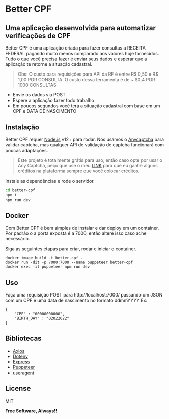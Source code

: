 # Better CPF 
## Uma aplicação desenvolvida para automatizar verificações de CPF


Better CPF é uma aplicação criada para fazer consultas a RECEITA FEDERAL pagando muito menos comparado aos valores hoje fornecidos. Tudo o que você precisa fazer é enviar seus dados e esperar que a aplicação te retorne a situação cadastral.

> Obs: O custo para requisições para API da RF é entre R$ 0,50  e R$ 1,00 POR CONSULTA. 
O custo dessa ferramenta é de ~ $0.4 POR 1000 CONSULTAS
- Envie os dados via POST
- Espere a aplicação fazer todo trabalho
- Em poucos segundos você terá a situação cadastral com base em um CPF e DATA DE NASCIMENTO


## Instalação

Better CPF requer  [Node.js](https://nodejs.org/) v12+ para rodar.
Nós usamos o [Anycaptcha](https://anycaptcha.com?referral=6980) para validar captcha, mas qualquer API de validação de captcha funcionará com poucas adaptações.
> Este projeto é totalmente grátis para uso, então caso opte por usar o Any Captcha, peço que use o meu [LINK](https://anycaptcha.com?referral=6980) para que eu ganhe alguns créditos na plataforma sempre que você colocar créditos.

Instale as dependências e rode o servidor.

```sh
cd better-cpf
npm i
npm run dev
```

## Docker

Com Better CPF é bem simples de instalar e dar deploy em um container.
Por padrão o a porta exposta é a 7000, então altere isso caso ache necessário.

Siga as seguintes etapas para criar, rodar e iniciar o container.

```
docker image build -t better-cpf .
docker run -dit -p 7000:7000 --name puppeteer better-cpf
docker exec -it puppeteer npm run dev
``` 
## Uso
Faça uma requisição POST para http://localhost:7000/ passando um JSON com um CPF e uma data de nascimento no formato ddmmYYYY
Ex: 
```
{
    "CPF" : "00000000000",
    "BIRTH_DAY" : "02022022"
}
```



## Bibliotecas
- [Axios](https://www.npmjs.com/package/axios)
- [Dotenv](https://www.npmjs.com/package/dotenv)
- [Express](https://www.npmjs.com/package/express)
- [Puppeteer](https://www.npmjs.com/package/puppeteer)
- [useragent](https://www.npmjs.com/package/user-agents)


## License

MIT

**Free Software, Always!!**
